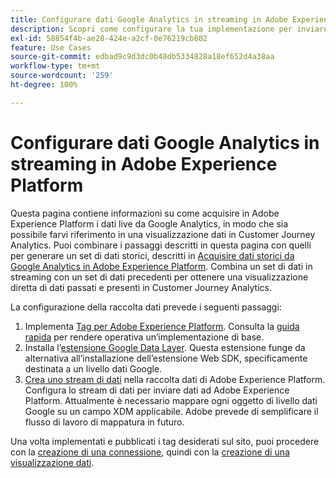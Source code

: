```yaml
---
title: Configurare dati Google Analytics in streaming in Adobe Experience Platform
description: Scopri come configurare la tua implementazione per inviare un livello di dati Google ad Adobe Experience Platform
exl-id: 58854f4b-ae28-424e-a2cf-0e76219cb802
feature: Use Cases
source-git-commit: edbad9c9d3dc0b48db5334828a18ef652d4a38aa
workflow-type: tm+mt
source-wordcount: '259'
ht-degree: 100%

---
```


# Configurare dati Google Analytics in streaming in Adobe Experience Platform

Questa pagina contiene informazioni su come acquisire in Adobe Experience Platform i dati live da Google Analytics, in modo che sia possibile farvi riferimento in una visualizzazione dati in Customer Journey Analytics. Puoi combinare i passaggi descritti in questa pagina con quelli per generare un set di dati storici, descritti in [Acquisire dati storici da Google Analytics in Adobe Experience Platform](backfill.md). Combina un set di dati in streaming con un set di dati precedenti per ottenere una visualizzazione diretta di dati passati e presenti in Customer Journey Analytics.

La configurazione della raccolta dati prevede i seguenti passaggi:

1. Implementa [Tag per Adobe Experience Platform](https://experienceleague.adobe.com/docs/experience-platform/tags/home.html?lang=it). Consulta la [guida rapida](https://experienceleague.adobe.com/docs/experience-platform/tags/get-started/quick-start.html?lang=it) per rendere operativa un’implementazione di base.
1. Installa l’[estensione Google Data Layer](https://experienceleague.adobe.com/docs/experience-platform/tags/extensions/adobe/google-data-layer/overview.html?lang=it). Questa estensione funge da alternativa all’installazione dell’estensione Web SDK, specificamente destinata a un livello dati Google.
1. [Crea uno stream di dati](https://experienceleague.adobe.com/docs/experience-platform/edge/datastreams/overview.html?lang=it) nella raccolta dati di Adobe Experience Platform. Configura lo stream di dati per inviare dati ad Adobe Experience Platform. Attualmente è necessario mappare ogni oggetto di livello dati Google su un campo XDM applicabile. Adobe prevede di semplificare il flusso di lavoro di mappatura in futuro.

Una volta implementati e pubblicati i tag desiderati sul sito, puoi procedere con la [creazione di una connessione](/help/connections/create-connection.md), quindi con la [creazione di una visualizzazione dati](/help/data-views/create-dataview.md).
